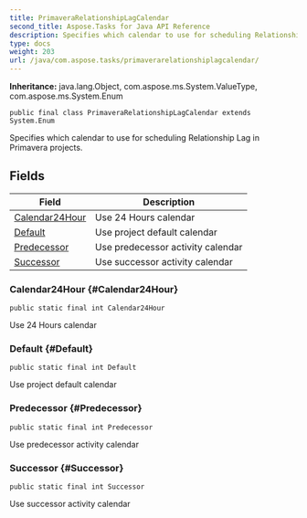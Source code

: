 ```yaml
---
title: PrimaveraRelationshipLagCalendar
second_title: Aspose.Tasks for Java API Reference
description: Specifies which calendar to use for scheduling Relationship Lag in Primavera projects.
type: docs
weight: 203
url: /java/com.aspose.tasks/primaverarelationshiplagcalendar/
---
```


**Inheritance:**
java.lang.Object, com.aspose.ms.System.ValueType, com.aspose.ms.System.Enum
```
public final class PrimaveraRelationshipLagCalendar extends System.Enum
```

Specifies which calendar to use for scheduling Relationship Lag in Primavera projects.
## Fields

| Field | Description |
| --- | --- |
| [Calendar24Hour](#Calendar24Hour) | Use 24 Hours calendar |
| [Default](#Default) | Use project default calendar |
| [Predecessor](#Predecessor) | Use predecessor activity calendar |
| [Successor](#Successor) | Use successor activity calendar |
### Calendar24Hour {#Calendar24Hour}
```
public static final int Calendar24Hour
```


Use 24 Hours calendar

### Default {#Default}
```
public static final int Default
```


Use project default calendar

### Predecessor {#Predecessor}
```
public static final int Predecessor
```


Use predecessor activity calendar

### Successor {#Successor}
```
public static final int Successor
```


Use successor activity calendar

